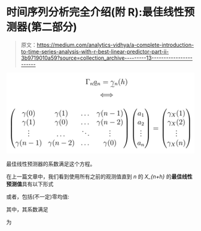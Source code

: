 # 时间序列分析完全介绍(附 R):最佳线性预测器(第二部分)

> 原文：<https://medium.com/analytics-vidhya/a-complete-introduction-to-time-series-analysis-with-r-best-linear-predictor-part-ii-3b9719010a59?source=collection_archive---------13----------------------->

![](img/a72b4b7623d4253caac94a8af5072fe1.png)

最佳线性预测器的系数满足这个方程。

在上一篇文章中，我们看到使用所有之前的观测值直到 *n* 的 *X_{n+h}* 的**最佳线性预测值**具有以下形式

或者，包括(不一定)零均值:

其中，其系数满足

为